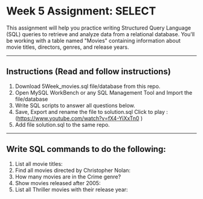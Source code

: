 # Week 5 Assignment: SELECT 

This assignment will help you practice writing Structured Query Language (SQL) queries to retrieve and analyze data from a relational database. You'll be working with a table named "Movies" containing information about movie titles, directors, genres, and release years.
__________________________________________________________________________________________________
## Instructions (Read and follow instructions)

1. Download 5Week_movies.sql file/database from this repo.
2. Open MySQL WorkBench or any SQL Management Tool and Import the file/database 
3. Write SQL scripts to answer all questions below. 
4. Save, Export and rename the file to solution.sql Click to play : (https://www.youtube.com/watch?v=fX4-YiXxTn0 )
5. Add file solution.sql to the same repo.
__________________________________________________________________________________________________

## Write SQL commands to do the following: 

1. List all movie titles:
2. Find all movies directed by Christopher Nolan:
3. How many movies are in the Crime genre?
4. Show movies released after 2005:
5. List all Thriller movies with their release year:



